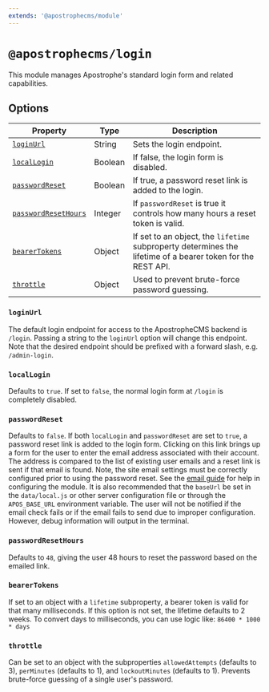 ```yaml
---
extends: '@apostrophecms/module'
---
```


# `@apostrophecms/login`

<AposRefExtends :module="$frontmatter.extends" />

This module manages Apostrophe's standard login form and related capabilities.

## Options
 
|  Property | Type | Description |
|---|---|---|
| [`loginUrl`](#loginurl) | String | Sets the login endpoint.|
|[`localLogin`](#locallogin) | Boolean | If false, the login form is disabled.|
|[`passwordReset`](#passwordreset) | Boolean | If true, a password reset link is added to the login. |
| [`passwordResetHours`](#passwordresethours) | Integer | If `passwordReset` is true it controls how many hours a reset token is valid. |
|[`bearerTokens`](#bearertokens) | Object | If set to an object, the `lifetime` subproperty determines the lifetime of a bearer token for the REST API.| 
|[`throttle`](#throttle) | Object | Used to prevent brute-force password guessing.|

### `loginUrl`

The default login endpoint for access to the ApostropheCMS backend is `/login`. Passing a string to the `loginUrl` option will change this endpoint. Note that the desired endpoint should be prefixed with a forward slash, e.g. `/admin-login`.
### `localLogin`

Defaults to `true`. If set to `false`, the normal login form at `/login` is completely disabled.

### `passwordReset`

Defaults to `false`. If both `localLogin` and `passwordReset` are set to `true`, a password reset link is added to the login form. Clicking on this link brings up a form for the user to enter the email address associated with their account. The address is compared to the list of existing user emails and a reset link is sent if that email is found. Note, the site email settings must be correctly configured prior to using the password reset. See the [email guide](/guide/sending-email.html) for help in configuring the module. It is also recommended that the `baseUrl` be set in the `data/local.js` or other server configuration file or through the `APOS_BASE_URL` environment variable. The user will not be notified if the email check fails or if the email fails to send due to improper configuration. However, debug information will output in the terminal.

### `passwordResetHours`

Defaults to `48`, giving the user 48 hours to reset the password based on the emailed link.

### `bearerTokens`

If set to an object with a `lifetime` subproperty, a bearer token is valid for that many milliseconds. If this option is not set, the lifetime defaults to 2 weeks. To
convert days to milliseconds, you can use logic like: `86400 * 1000 * days`

### `throttle`

Can be set to an object with the subproperties `allowedAttempts` (defaults to 3), `perMinutes` (defaults to 1), and `lockoutMinutes` (defaults to 1). Prevents brute-force guessing of a single user's password.
